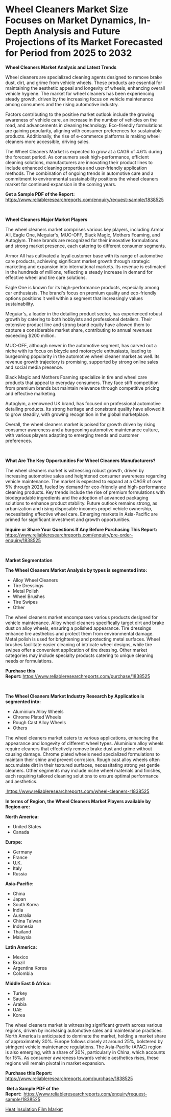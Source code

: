 <p><h1>Wheel Cleaners Market Size Focuses on Market Dynamics, In-Depth Analysis and Future Projections of its Market Forecasted for Period from 2025 to 2032</h1></p><p><strong>Wheel Cleaners Market Analysis and Latest Trends</strong></p>
<p><p>Wheel cleaners are specialized cleaning agents designed to remove brake dust, dirt, and grime from vehicle wheels. These products are essential for maintaining the aesthetic appeal and longevity of wheels, enhancing overall vehicle hygiene. The market for wheel cleaners has been experiencing steady growth, driven by the increasing focus on vehicle maintenance among consumers and the rising automotive industry.</p><p>Factors contributing to the positive market outlook include the growing awareness of vehicle care, an increase in the number of vehicles on the road, and advancements in cleaning technology. Eco-friendly formulations are gaining popularity, aligning with consumer preferences for sustainable products. Additionally, the rise of e-commerce platforms is making wheel cleaners more accessible, driving sales.</p><p>The Wheel Cleaners Market is expected to grow at a CAGR of 4.6% during the forecast period. As consumers seek high-performance, efficient cleaning solutions, manufacturers are innovating their product lines to include enhanced cleaning properties and user-friendly application methods. The combination of ongoing trends in automotive care and a commitment to environmental sustainability positions the wheel cleaners market for continued expansion in the coming years.</p></p>
<p><strong>Get a Sample PDF of the Report:&nbsp;</strong> <a href="https://www.reliableresearchreports.com/enquiry/request-sample/1838525?utm_campaign=2009&utm_medium=2&utm_source=Github&utm_content=ia&utm_term=31012025&utm_id=wheel-cleaners">https://www.reliableresearchreports.com/enquiry/request-sample/1838525</a></p>
<p>&nbsp;</p>
<p><strong>Wheel Cleaners Major Market Players</strong></p>
<p><p>The wheel cleaners market comprises various key players, including Armor All, Eagle One, Meguiar's, MUC-OFF, Black Magic, Mothers Foaming, and Autoglym. These brands are recognized for their innovative formulations and strong market presence, each catering to different consumer segments.</p><p>Armor All has cultivated a loyal customer base with its range of automotive care products, achieving significant market growth through strategic marketing and expansion into international markets. Its revenue is estimated in the hundreds of millions, reflecting a steady increase in demand for effective wheel and tire care solutions.</p><p>Eagle One is known for its high-performance products, especially among car enthusiasts. The brand's focus on premium quality and eco-friendly options positions it well within a segment that increasingly values sustainability.</p><p>Meguiar's, a leader in the detailing product sector, has experienced robust growth by catering to both hobbyists and professional detailers. Their extensive product line and strong brand equity have allowed them to capture a considerable market share, contributing to annual revenues exceeding $200 million.</p><p>MUC-OFF, although newer in the automotive segment, has carved out a niche with its focus on bicycle and motorcycle enthusiasts, leading to burgeoning popularity in the automotive wheel cleaner market as well. Its revenue growth trajectory is promising, supported by strong online sales and social media presence.</p><p>Black Magic and Mothers Foaming specialize in tire and wheel care products that appeal to everyday consumers. They face stiff competition from premium brands but maintain relevance through competitive pricing and effective marketing.</p><p>Autoglym, a renowned UK brand, has focused on professional automotive detailing products. Its strong heritage and consistent quality have allowed it to grow steadily, with growing recognition in the global marketplace.</p><p>Overall, the wheel cleaners market is poised for growth driven by rising consumer awareness and a burgeoning automotive maintenance culture, with various players adapting to emerging trends and customer preferences.</p></p>
<p>&nbsp;</p>
<p><strong>What Are The Key Opportunities For Wheel Cleaners Manufacturers?</strong></p>
<p><p>The wheel cleaners market is witnessing robust growth, driven by increasing automotive sales and heightened consumer awareness regarding vehicle maintenance. The market is expected to expand at a CAGR of over 5% through 2028, fueled by demand for eco-friendly and high-performance cleaning products. Key trends include the rise of premium formulations with biodegradable ingredients and the adoption of advanced packaging solutions to enhance product stability. Future outlook remains strong, as urbanization and rising disposable incomes propel vehicle ownership, necessitating effective wheel care. Emerging markets in Asia-Pacific are primed for significant investment and growth opportunities.</p></p>
<p><strong>Inquire or Share Your Questions If Any Before Purchasing This Report:</strong> <a href="https://www.reliableresearchreports.com/enquiry/pre-order-enquiry/1838525?utm_campaign=2009&utm_medium=2&utm_source=Github&utm_content=ia&utm_term=31012025&utm_id=wheel-cleaners">https://www.reliableresearchreports.com/enquiry/pre-order-enquiry/1838525</a></p>
<p>&nbsp;</p>
<p><strong>Market Segmentation</strong></p>
<p><strong>The Wheel Cleaners Market Analysis by types is segmented into:</strong></p>
<p><ul><li>Alloy Wheel Cleaners</li><li>Tire Dressings</li><li>Metal Polish</li><li>Wheel Brushes</li><li>Tire Swipes</li><li>Other</li></ul></p>
<p><p>The wheel cleaners market encompasses various products designed for vehicle maintenance. Alloy wheel cleaners specifically target dirt and brake dust on alloy wheels, ensuring a polished appearance. Tire dressings enhance tire aesthetics and protect them from environmental damage. Metal polish is used for brightening and protecting metal surfaces. Wheel brushes facilitate easier cleaning of intricate wheel designs, while tire swipes offer a convenient application of tire dressing. Other market categories may include specialty products catering to unique cleaning needs or formulations.</p></p>
<p><strong>Purchase this Report:&nbsp;</strong><a href="https://www.reliableresearchreports.com/purchase/1838525?utm_campaign=2009&utm_medium=2&utm_source=Github&utm_content=ia&utm_term=31012025&utm_id=wheel-cleaners">https://www.reliableresearchreports.com/purchase/1838525</a></p>
<p>&nbsp;</p>
<p><strong>The Wheel Cleaners Market Industry Research by Application is segmented into:</strong></p>
<p><ul><li>Aluminium Alloy Wheels</li><li>Chrome Plated Wheels</li><li>Rough Cast Alloy Wheels</li><li>Others</li></ul></p>
<p><p>The wheel cleaners market caters to various applications, enhancing the appearance and longevity of different wheel types. Aluminium alloy wheels require cleaners that effectively remove brake dust and grime without causing damage. Chrome plated wheels need specialized formulations to maintain their shine and prevent corrosion. Rough cast alloy wheels often accumulate dirt in their textured surfaces, necessitating strong yet gentle cleaners. Other segments may include niche wheel materials and finishes, each requiring tailored cleaning solutions to ensure optimal performance and aesthetics.</p></p>
<p><a href="https://www.reliableresearchreports.com/wheel-cleaners-r1838525?utm_campaign=2009&utm_medium=2&utm_source=Github&utm_content=ia&utm_term=31012025&utm_id=wheel-cleaners">&nbsp;https://www.reliableresearchreports.com/wheel-cleaners-r1838525</a></p>
<p><strong>In terms of Region, the Wheel Cleaners Market Players available by Region are:</strong></p>
<p>
    <p> <strong> North America: </strong>
        <ul>
            <li>United States</li>
            <li>Canada</li>
        </ul>
        </p> 
    <p> <strong> Europe: </strong>
        <ul>
            <li>Germany</li>
            <li>France</li>
            <li>U.K.</li>
            <li>Italy</li>
            <li>Russia</li>
        </ul>
        </p> 
    <p> <strong> Asia-Pacific: </strong>
        <ul>
            <li>China</li>
            <li>Japan</li>
            <li>South Korea</li>
            <li>India</li>
            <li>Australia</li>
            <li>China Taiwan</li>
            <li>Indonesia</li>
            <li>Thailand</li>
            <li>Malaysia</li>
        </ul>
        </p> 
    <p> <strong> Latin America: </strong>
        <ul>
            <li>Mexico</li>
            <li>Brazil</li>
            <li>Argentina Korea</li>
            <li>Colombia</li>
        </ul>
        </p> 
    <p> <strong> Middle East & Africa: </strong>
        <ul>
            <li>Turkey</li>
            <li>Saudi</li>
            <li>Arabia</li>
            <li>UAE</li>
            <li>Korea</li>
        </ul>
    </p>
    </p>
<p><p>The wheel cleaners market is witnessing significant growth across various regions, driven by increasing automotive sales and maintenance practices. North America is anticipated to dominate the market, holding a market share of approximately 30%. Europe follows closely at around 25%, bolstered by stringent vehicle maintenance regulations. The Asia-Pacific (APAC) region is also emerging, with a share of 20%, particularly in China, which accounts for 15%. As consumer awareness towards vehicle aesthetics rises, these regions will remain pivotal in market expansion.</p></p>
<p><strong>Purchase this Report: </strong><a href="https://www.reliableresearchreports.com/purchase/1838525?utm_campaign=2009&utm_medium=2&utm_source=Github&utm_content=ia&utm_term=31012025&utm_id=wheel-cleaners">https://www.reliableresearchreports.com/purchase/1838525</a></p>
<p>&nbsp;<strong>Get a Sample PDF of the Report:&nbsp;&nbsp;</strong><a href="https://www.reliableresearchreports.com/enquiry/request-sample/1838525?utm_campaign=2009&utm_medium=2&utm_source=Github&utm_content=ia&utm_term=31012025&utm_id=wheel-cleaners">https://www.reliableresearchreports.com/enquiry/request-sample/1838525</a></p>
<p><strong></strong></p>
<p><p><a href="https://github.com/hgf64gh/Market-Research-Report-List-1/blob/main/heat-insulation-film-market.md?utm_campaign=2009&utm_medium=2&utm_source=Github&utm_content=ia&utm_term=31012025&utm_id=wheel-cleaners">Heat Insulation Film Market</a></p></p>